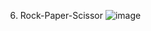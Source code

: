6. Rock-Paper-Scissor
![image](https://github.com/user-attachments/assets/ecaccf0a-1915-4017-9897-acb4355dd5c9)
